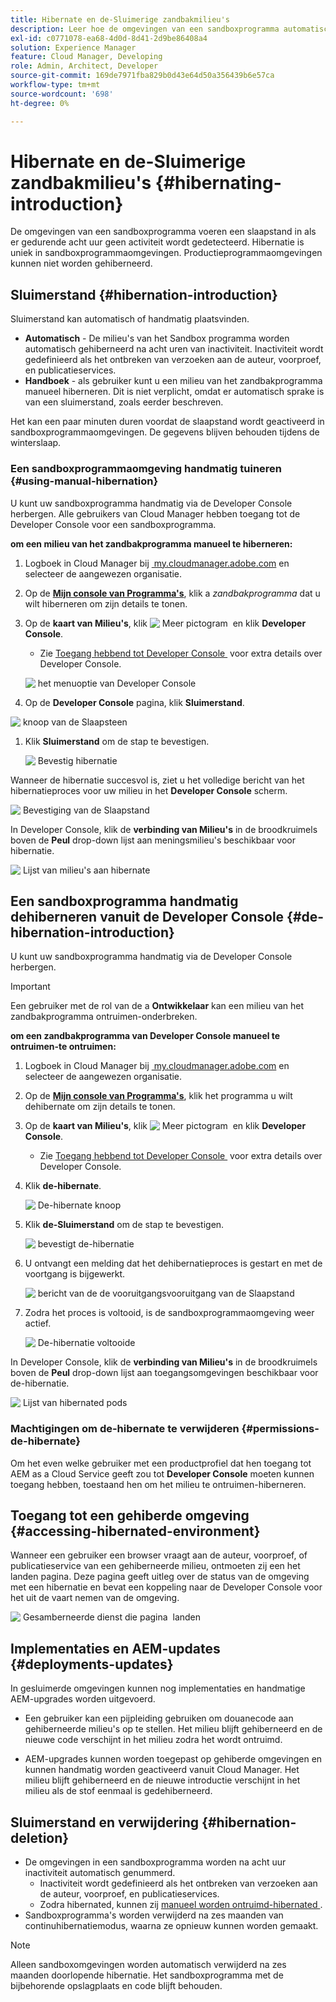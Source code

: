 ```yaml
---
title: Hibernate en de-Sluimerige zandbakmilieu's
description: Leer hoe de omgevingen van een sandboxprogramma automatisch overschakelen op een hibernatiemodus en hoe u deze kunt dehiberneren.
exl-id: c0771078-ea68-4d0d-8d41-2d9be86408a4
solution: Experience Manager
feature: Cloud Manager, Developing
role: Admin, Architect, Developer
source-git-commit: 169de7971fba829b0d43e64d50a356439b6e57ca
workflow-type: tm+mt
source-wordcount: '698'
ht-degree: 0%

---
```



# Hibernate en de-Sluimerige zandbakmilieu&#39;s {#hibernating-introduction}

De omgevingen van een sandboxprogramma voeren een slaapstand in als er gedurende acht uur geen activiteit wordt gedetecteerd. Hibernatie is uniek in sandboxprogrammaomgevingen. Productieprogrammaomgevingen kunnen niet worden gehiberneerd.

## Sluimerstand {#hibernation-introduction}

Sluimerstand kan automatisch of handmatig plaatsvinden.

* **Automatisch** - De milieu&#39;s van het Sandbox programma worden automatisch gehiberneerd na acht uren van inactiviteit. Inactiviteit wordt gedefinieerd als het ontbreken van verzoeken aan de auteur, voorproef, en publicatieservices.
* **Handboek** - als gebruiker kunt u een milieu van het zandbakprogramma manueel hiberneren. Dit is niet verplicht, omdat er automatisch sprake is van een sluimerstand, zoals eerder beschreven.

Het kan een paar minuten duren voordat de slaapstand wordt geactiveerd in sandboxprogrammaomgevingen. De gegevens blijven behouden tijdens de winterslaap.

### Een sandboxprogrammaomgeving handmatig tuineren {#using-manual-hibernation}

U kunt uw sandboxprogramma handmatig via de Developer Console herbergen. Alle gebruikers van Cloud Manager hebben toegang tot de Developer Console voor een sandboxprogramma.

**om een milieu van het zandbakprogramma manueel te hiberneren:**

1. Logboek in Cloud Manager bij [&#x200B; my.cloudmanager.adobe.com &#x200B;](https://my.cloudmanager.adobe.com/) en selecteer de aangewezen organisatie.

1. Op de **[Mijn console van Programma&#39;s](/help/implementing/cloud-manager/navigation.md#my-programs)**, klik a *zandbakprogramma* dat u wilt hiberneren om zijn details te tonen.

1. Op de **kaart van Milieu&#39;s**, klik ![&#x200B; Meer pictogram &#x200B;](https://spectrum.adobe.com/static/icons/workflow_18/Smock_More_18_N.svg) en klik **Developer Console**.

   * Zie [&#x200B; Toegang hebbend tot Developer Console &#x200B;](/help/implementing/cloud-manager/manage-environments.md#accessing-developer-console) voor extra details over Developer Console.

   ![&#x200B; het menuoptie van Developer Console &#x200B;](/help/implementing/cloud-manager/assets/developer-console-menu-option.png)

1. Op de **Developer Console** pagina, klik **Sluimerstand**.

<!-- UPDATE THESE SCREENSHOTS WHEN NEW AEM DEVELOPER CONSOLE UI IS RELEASED. AS OF OCTOBER 14, 2024, NEW UI IS STILL IN PRIVATE BETA -->

![&#x200B; knoop van de Slaapsteen &#x200B;](assets/hibernate-1.png)

1. Klik **Sluimerstand** om de stap te bevestigen.

   ![&#x200B; Bevestig hibernatie &#x200B;](assets/hibernate-2.png)

Wanneer de hibernatie succesvol is, ziet u het volledige bericht van het hibernatieproces voor uw milieu in het **Developer Console** scherm.

![&#x200B; Bevestiging van de Slaapstand &#x200B;](assets/hibernate-4.png)

In Developer Console, klik de **verbinding van Milieu&#39;s** in de broodkruimels boven de **Peul** drop-down lijst aan meningsmilieu&#39;s beschikbaar voor hibernatie.

![&#x200B; Lijst van milieu&#39;s aan hibernate &#x200B;](assets/hibernate-1b.png)

## Een sandboxprogramma handmatig dehiberneren vanuit de Developer Console {#de-hibernation-introduction}

U kunt uw sandboxprogramma handmatig via de Developer Console herbergen.

>[!IMPORTANT]
>
>Een gebruiker met de rol van de a **Ontwikkelaar** kan een milieu van het zandbakprogramma ontruimen-onderbreken.

**om een zandbakprogramma van Developer Console manueel te ontruimen-te ontruimen:**

1. Logboek in Cloud Manager bij [&#x200B; my.cloudmanager.adobe.com &#x200B;](https://my.cloudmanager.adobe.com/) en selecteer de aangewezen organisatie.

1. Op de **[Mijn console van Programma&#39;s](/help/implementing/cloud-manager/navigation.md#my-programs)**, klik het programma u wilt dehibernate om zijn details te tonen.

1. Op de **kaart van Milieu&#39;s**, klik ![&#x200B; Meer pictogram &#x200B;](https://spectrum.adobe.com/static/icons/workflow_18/Smock_More_18_N.svg) en klik **Developer Console**.

   * Zie [&#x200B; Toegang hebbend tot Developer Console &#x200B;](/help/implementing/cloud-manager/manage-environments.md#accessing-developer-console) voor extra details over Developer Console.

1. Klik **de-hibernate**.

   ![&#x200B; De-hibernate knoop &#x200B;](assets/de-hibernation-img1.png)

1. Klik **de-Sluimerstand** om de stap te bevestigen.

   ![&#x200B; bevestigt de-hibernatie &#x200B;](assets/de-hibernation-img2.png)

1. U ontvangt een melding dat het dehibernatieproces is gestart en met de voortgang is bijgewerkt.

   ![&#x200B; bericht van de de vooruitgangsvooruitgang van de Slaapstand &#x200B;](assets/de-hibernation-img3.png)

1. Zodra het proces is voltooid, is de sandboxprogrammaomgeving weer actief.

   ![&#x200B; De-hibernatie voltooide &#x200B;](assets/de-hibernation-img4.png)

In Developer Console, klik de **verbinding van Milieu&#39;s** in de broodkruimels boven de **Peul** drop-down lijst aan toegangsomgevingen beschikbaar voor de-hibernatie.

![&#x200B; Lijst van hibernated pods &#x200B;](assets/de-hibernate-1b.png)

### Machtigingen om de-hibernate te verwijderen {#permissions-de-hibernate}

Om het even welke gebruiker met een productprofiel dat hen toegang tot AEM as a Cloud Service geeft zou tot **Developer Console** moeten kunnen toegang hebben, toestaand hen om het milieu te ontruimen-hiberneren.

## Toegang tot een gehiberde omgeving {#accessing-hibernated-environment}

Wanneer een gebruiker een browser vraagt aan de auteur, voorproef, of publicatieservice van een gehiberneerde milieu, ontmoeten zij een het landen pagina. Deze pagina geeft uitleg over de status van de omgeving met een hibernatie en bevat een koppeling naar de Developer Console voor het uit de vaart nemen van de omgeving.

![&#x200B; Gesamberneerde dienst die pagina &#x200B;](assets/de-hibernation-img5.png) landen

## Implementaties en AEM-updates {#deployments-updates}

In gesluimerde omgevingen kunnen nog implementaties en handmatige AEM-upgrades worden uitgevoerd.

* Een gebruiker kan een pijpleiding gebruiken om douanecode aan gehiberneerde milieu&#39;s op te stellen. Het milieu blijft gehiberneerd en de nieuwe code verschijnt in het milieu zodra het wordt ontruimd.

* AEM-upgrades kunnen worden toegepast op gehiberde omgevingen en kunnen handmatig worden geactiveerd vanuit Cloud Manager. Het milieu blijft gehiberneerd en de nieuwe introductie verschijnt in het milieu als de stof eenmaal is gedehiberneerd.

## Sluimerstand en verwijdering {#hibernation-deletion}

* De omgevingen in een sandboxprogramma worden na acht uur inactiviteit automatisch genummerd.
   * Inactiviteit wordt gedefinieerd als het ontbreken van verzoeken aan de auteur, voorproef, en publicatieservices.
   * Zodra hibernated, kunnen zij [&#x200B; manueel worden ontruimd-hibernated &#x200B;](#de-hibernation-introduction).
* Sandboxprogramma&#39;s worden verwijderd na zes maanden van continuhibernatiemodus, waarna ze opnieuw kunnen worden gemaakt.

>[!NOTE]
>
>Alleen sandboxomgevingen worden automatisch verwijderd na zes maanden doorlopende hibernatie. Het sandboxprogramma met de bijbehorende opslagplaats en code blijft behouden.
